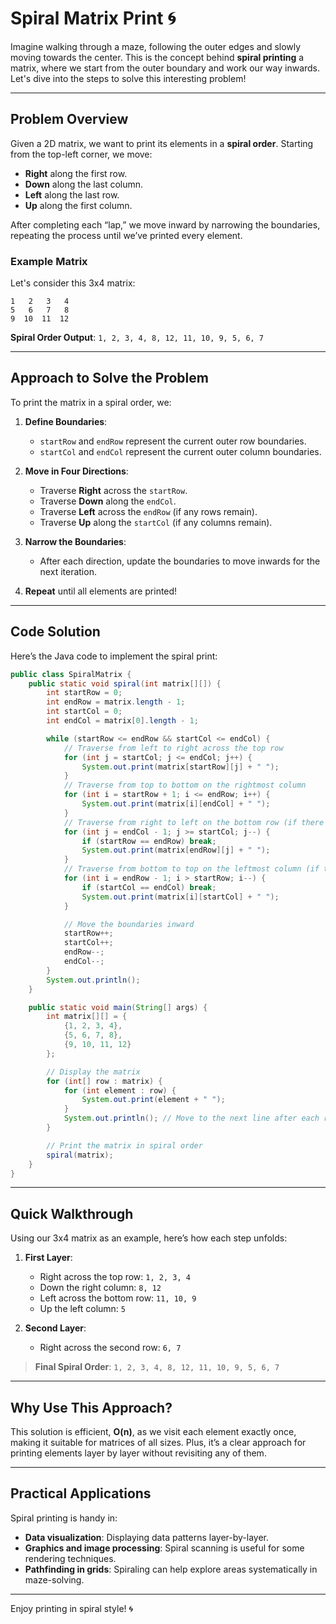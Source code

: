 
# Spiral Matrix Print 🌀

Imagine walking through a maze, following the outer edges and slowly moving towards the center. This is the concept behind **spiral printing** a matrix, where we start from the outer boundary and work our way inwards. Let's dive into the steps to solve this interesting problem!

---

## Problem Overview

Given a 2D matrix, we want to print its elements in a **spiral order**. Starting from the top-left corner, we move:
- **Right** along the first row.
- **Down** along the last column.
- **Left** along the last row.
- **Up** along the first column.

After completing each “lap,” we move inward by narrowing the boundaries, repeating the process until we’ve printed every element.

### Example Matrix

Let's consider this 3x4 matrix:

```plaintext
1   2   3   4
5   6   7   8
9  10  11  12
```

**Spiral Order Output**: `1, 2, 3, 4, 8, 12, 11, 10, 9, 5, 6, 7`

---

## Approach to Solve the Problem

To print the matrix in a spiral order, we:
1. **Define Boundaries**:
   - `startRow` and `endRow` represent the current outer row boundaries.
   - `startCol` and `endCol` represent the current outer column boundaries.

2. **Move in Four Directions**:
   - Traverse **Right** across the `startRow`.
   - Traverse **Down** along the `endCol`.
   - Traverse **Left** across the `endRow` (if any rows remain).
   - Traverse **Up** along the `startCol` (if any columns remain).

3. **Narrow the Boundaries**:
   - After each direction, update the boundaries to move inwards for the next iteration.

4. **Repeat** until all elements are printed!

---

## Code Solution

Here’s the Java code to implement the spiral print:

```java
public class SpiralMatrix {
    public static void spiral(int matrix[][]) {
        int startRow = 0;
        int endRow = matrix.length - 1;
        int startCol = 0;
        int endCol = matrix[0].length - 1;

        while (startRow <= endRow && startCol <= endCol) {
            // Traverse from left to right across the top row
            for (int j = startCol; j <= endCol; j++) {
                System.out.print(matrix[startRow][j] + " ");
            }
            // Traverse from top to bottom on the rightmost column
            for (int i = startRow + 1; i <= endRow; i++) {
                System.out.print(matrix[i][endCol] + " ");
            }
            // Traverse from right to left on the bottom row (if there’s more than one row left)
            for (int j = endCol - 1; j >= startCol; j--) {
                if (startRow == endRow) break;
                System.out.print(matrix[endRow][j] + " ");
            }
            // Traverse from bottom to top on the leftmost column (if there’s more than one column left)
            for (int i = endRow - 1; i > startRow; i--) {
                if (startCol == endCol) break;
                System.out.print(matrix[i][startCol] + " ");
            }

            // Move the boundaries inward
            startRow++;
            startCol++;
            endRow--;
            endCol--;
        }
        System.out.println();
    }

    public static void main(String[] args) {
        int matrix[][] = {
            {1, 2, 3, 4},
            {5, 6, 7, 8},
            {9, 10, 11, 12}
        };

        // Display the matrix
        for (int[] row : matrix) {
            for (int element : row) {
                System.out.print(element + " ");
            }
            System.out.println(); // Move to the next line after each row
        }

        // Print the matrix in spiral order
        spiral(matrix);
    }
}
```

---

## Quick Walkthrough

Using our 3x4 matrix as an example, here’s how each step unfolds:

1. **First Layer**:
   - Right across the top row: `1, 2, 3, 4`
   - Down the right column: `8, 12`
   - Left across the bottom row: `11, 10, 9`
   - Up the left column: `5`

2. **Second Layer**:
   - Right across the second row: `6, 7`

> **Final Spiral Order**: `1, 2, 3, 4, 8, 12, 11, 10, 9, 5, 6, 7`

---

## Why Use This Approach?

This solution is efficient, **O(n)**, as we visit each element exactly once, making it suitable for matrices of all sizes. Plus, it’s a clear approach for printing elements layer by layer without revisiting any of them.

---

## Practical Applications

Spiral printing is handy in:
- **Data visualization**: Displaying data patterns layer-by-layer.
- **Graphics and image processing**: Spiral scanning is useful for some rendering techniques.
- **Pathfinding in grids**: Spiraling can help explore areas systematically in maze-solving.

---

Enjoy printing in spiral style! 🌀